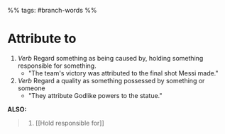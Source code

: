 %% tags: #branch-words %%
# Attribute to
1.  *Verb* Regard something as being caused by, holding something responsible for something.
	- "The team's victory was attributed to the final shot Messi made."
2. *Verb* Regard a quality as something possessed by something or someone
	- "They attribute Godlike powers to the statue."

**ALSO:**
> 1. [[Hold responsible for]]
